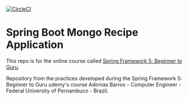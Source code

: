 [![CircleCI](https://circleci.com/gh/adoniasvsbarros/spring5-mongo-recipe-app.svg?style=svg)](https://circleci.com/gh/adoniasvsbarros/spring5-mongo-recipe-app)

# Spring Boot Mongo Recipe Application

This repo is for the online course called [Spring Framework 5: Beginner to Guru](https://www.udemy.com/spring-framework-5-beginner-to-guru/?couponCode=GITHUB_SFGPETCLINIC).

Repository from the practices developed during the Spring Framework 5: Beginner to Guru udemy's course
Adonias Barros - Computer Engineer - Federal University of Pernambuco - Brazil.
